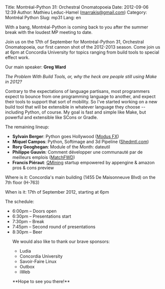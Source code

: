 Title: Montréal-Python 31: Orchestral Onomatopoeia 
Date: 2012-09-06 12:39
Author: Mathieu Leduc-Hamel (marrakis@gmail.com)
Category: Montréal Python
Slug: mp31
Lang: en

<!--:en-->

With a bang, Montréal-Python is coming back to you after the summer
break with the loudest MP meeting to date.

Join us on the 17th of September for Montréal-Python 31, Orchestral
Onomatopoeia, our first cannon shot of the 2012-2013 season. Come join
us at 6pm at Concordia University for topics ranging from build tools to
special effect work.

Our main speaker: **Greg Ward**

*The Problem With Build Tools, or, why the heck are people still using
Make in 2012?*

Contrary to the expectations of language partisans, most programmers
expect to bounce from one programming language to another, and expect
their tools to support that sort of mobility. So I've started working on
a new build tool that will be extensible in whatever language they
choose -- including Python, of course. My goal is fast and simple like
Make, but powerful and extensible like SCons or Gradle.

The remaining lineup:

-   **Sylvain Berger**: Python goes Hollywood ([Modus FX][])
-   **Miquel Campos**: Python, Softimage and 3d Pipeline
    ([Shedmtl.com][])
-   **Rory Geoghegan**: Module of the Month: dateutil
-   **Philippe Gauvin**: Comment développer une communauté par de
    meilleurs emplois ([MatchFWD][])
-   **Francis Piéraut**: [QMining][] startup empowered by appengine &
    amazon pros & cons preview

</p>
Where is it: Concordia's main building (1455 De Maisonneuve Blvd) on the
7th floor (H-763)

When is it: 17th of September 2012, starting at 6pm

The schedule:

<ul>
<li>
6:00pm – Doors open

</li>
<li>
6:30pm – Presentations start

</li>
<li>
7:30pm – Break

</li>
<li>
7:45pm – Second round of presentations

</li>
<li>
8:30pm – Beer

</li>
</p>
We would also like to thank our brave sponsors:

-   Ludia
-   Concordia University
-   Savoir-Faire Linux
-   Outbox
-   iWeb

</p>
**Hope to see you there!**

  [Modus FX]: http://modusfx.com/
  [Shedmtl.com]: http://shedmtl.com
  [MatchFWD]: http://matchfwd.com/
  [QMining]: http://qmining.com/
